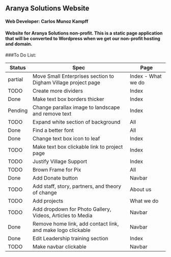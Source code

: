 ## Aranya Solutions Website

#### Web Developer: Carlos Munoz Kampff

#### Website for Aranya Solutions non-profit. This is a static page application that will be converted to Wordpress when we get our non-profit hosting and domain.

###To Do List:

|Status|Spec|Page|                
|------|----|----|
|partial| Move Small Enterprises section to Digham Village project page | Index - What we do|
|TODO| Create more dividers | Index |
|Done| Make text box borders thicker | Index|
|Pending| Change parallax image to landscape and remove text | Index |
|TODO| Expand white section of background | All |
|Done| Find a better font | All|
|Done| Change text box icon to leaf | Index|
|TODO| Make text box clickable link to project page | Index |
|TODO| Justify Village Support | Index|
|TODO| Brown Frame for Pix | All |
|Done| Add Donate button | Navbar |
|TODO| Add staff, story, partners, and theory of change | About us |
|TODO| Add projects | What we do |
|TODO| Add dropdown for Photo Gallery, Videos, Articles to Media | Navbar |
|Done| Remove home link, add contact link, and make logo clickable | Navbar |
|Done| Edit Leadership training section | Index|
|TODO| Make navbar clickable | Navbar|
